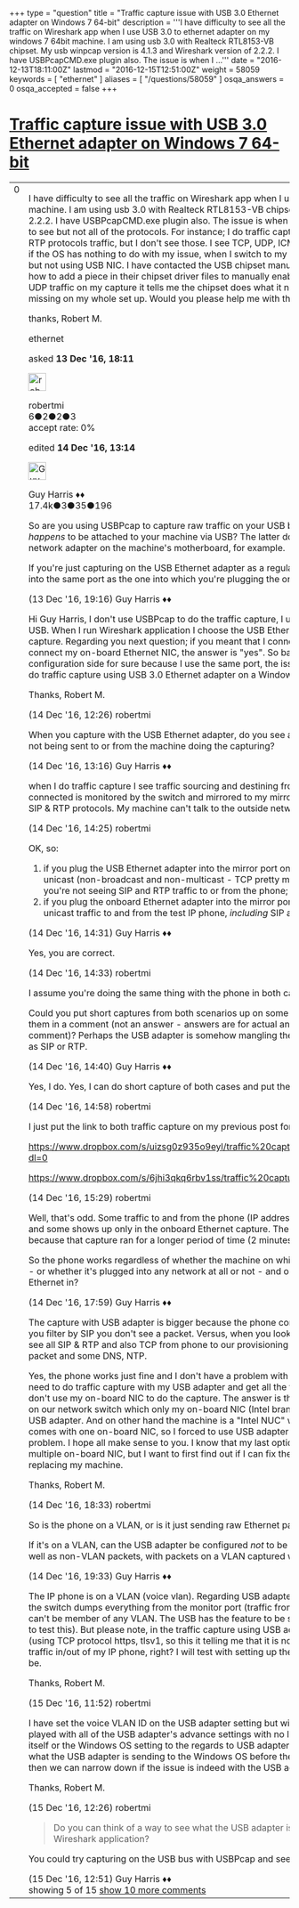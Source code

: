 +++
type = "question"
title = "Traffic capture issue with USB 3.0 Ethernet adapter on Windows 7 64-bit"
description = '''I have difficulty to see all the traffic on Wireshark app when I use USB 3.0 to ethernet adapter on my windows 7 64bit machine. I am using usb 3.0 with Realteck RTL8153-VB chipset. My usb winpcap version is 4.1.3 and Wireshark version of 2.2.2. I have USBPcapCMD.exe plugin also. The issue is when I ...'''
date = "2016-12-13T18:11:00Z"
lastmod = "2016-12-15T12:51:00Z"
weight = 58059
keywords = [ "ethernet" ]
aliases = [ "/questions/58059" ]
osqa_answers = 0
osqa_accepted = false
+++

<div class="headNormal">

# [Traffic capture issue with USB 3.0 Ethernet adapter on Windows 7 64-bit](/questions/58059/traffic-capture-issue-with-usb-30-ethernet-adapter-on-windows-7-64-bit)

</div>

<div id="main-body">

<div id="askform">

<table id="question-table" style="width:100%;"><colgroup><col style="width: 50%" /><col style="width: 50%" /></colgroup><tbody><tr class="odd"><td style="width: 30px; vertical-align: top"><div class="vote-buttons"><span id="post-58059-upvote" class="ajax-command post-vote up" rel="nofollow" title="I like this post (click again to cancel)"> </span><div id="post-58059-score" class="post-score" title="current number of votes">0</div><span id="post-58059-downvote" class="ajax-command post-vote down" rel="nofollow" title="I dont like this post (click again to cancel)"> </span> <span id="favorite-mark" class="ajax-command favorite-mark" rel="nofollow" title="mark/unmark this question as favorite (click again to cancel)"> </span><div id="favorite-count" class="favorite-count"></div></div></td><td><div id="item-right"><div class="question-body"><p>I have difficulty to see all the traffic on Wireshark app when I use USB 3.0 to ethernet adapter on my windows 7 64bit machine. I am using usb 3.0 with Realteck RTL8153-VB chipset. My usb winpcap version is 4.1.3 and Wireshark version of 2.2.2. I have USBPcapCMD.exe plugin also. The issue is when I do traffic capture I see some of the traffic that I am expected to see but not all of the protocols. For instance; I do traffic capture on a VOIP device (IP phone), I am expecting to see SIP &amp; RTP protocols traffic, but I don't see those. I see TCP, UDP, ICMP, some others but not the one I have mentioned. To rule out if the OS has nothing to do with my issue, when I switch to my on-board NIC I can see all the traffic that I am expected see but not using USB NIC. I have contacted the USB chipset manufactor (Realtek) regarding this issue and they instructed me on how to add a piece in their chipset driver files to manually enable promiscuous mode which I did. In fact, that I see some TCP, UDP traffic on my capture it tells me the chipset does what it needs to do, but it looks like there is another piece that I am missing on my whole set up. Would you please help me with this issue?</p><p>thanks, Robert M.</p></div><div id="question-tags" class="tags-container tags"><span class="post-tag tag-link-ethernet" rel="tag" title="see questions tagged &#39;ethernet&#39;">ethernet</span></div><div id="question-controls" class="post-controls"></div><div class="post-update-info-container"><div class="post-update-info post-update-info-user"><p>asked <strong>13 Dec '16, 18:11</strong></p><img src="https://secure.gravatar.com/avatar/9717c2b8c36ec52a6855f4d6addb9d9f?s=32&amp;d=identicon&amp;r=g" class="gravatar" width="32" height="32" alt="robertmi&#39;s gravatar image" /><p><span>robertmi</span><br />
<span class="score" title="6 reputation points">6</span><span title="2 badges"><span class="badge1">●</span><span class="badgecount">2</span></span><span title="2 badges"><span class="silver">●</span><span class="badgecount">2</span></span><span title="3 badges"><span class="bronze">●</span><span class="badgecount">3</span></span><br />
<span class="accept_rate" title="Rate of the user&#39;s accepted answers">accept rate:</span> <span title="robertmi has no accepted answers">0%</span></p></div><div class="post-update-info post-update-info-edited"><p><span> edited <strong>14 Dec '16, 13:14</strong> </span></p><img src="https://secure.gravatar.com/avatar/f93de7000747ab5efb5acd3034b2ebd7?s=32&amp;d=identicon&amp;r=g" class="gravatar" width="32" height="32" alt="Guy%20Harris&#39;s gravatar image" /><p><span>Guy Harris ♦♦</span><br />
<span class="score" title="17443 reputation points"><span>17.4k</span></span><span title="3 badges"><span class="badge1">●</span><span class="badgecount">3</span></span><span title="35 badges"><span class="silver">●</span><span class="badgecount">35</span></span><span title="196 badges"><span class="bronze">●</span><span class="badgecount">196</span></span></p></div></div><div id="comments-container-58059" class="comments-container"><span id="58060"></span><div id="comment-58060" class="comment"><div id="post-58060-score" class="comment-score"></div><div class="comment-text"><p>So are you using USBPcap to capture raw traffic on your USB bus, or are you just capturing on an Ethernet adapter that <em>happens</em> to be attached to your machine via USB? The latter doesn't involve USBPcap - it's no different from capturing on a network adapter on the machine's motherboard, for example.</p><p>If you're just capturing on the USB Ethernet adapter as a regular network adapter, are you plugging the USB Ethernet adapter into the same port as the one into which you're plugging the onboard Ethernet NIC?</p></div><div id="comment-58060-info" class="comment-info"><span class="comment-age">(13 Dec '16, 19:16)</span> <span class="comment-user userinfo">Guy Harris ♦♦</span></div></div><span id="58101"></span><div id="comment-58101" class="comment"><div id="post-58101-score" class="comment-score"></div><div class="comment-text"><p>Hi Guy Harris, I don't use USBPcap to do the traffic capture, I use USB Ethernet adapter that is attached to my machine via USB. When I run Wireshark application I choose the USB Ethernet adapter NIC as the source of traffic and then start the capture. Regarding you next question; if you meant that I connect the USB adapter to the same network switch port where I connect my on-board Ethernet NIC, the answer is "yes". So basically, there is no issue on the network switch port configuration side for sure because I use the same port, the issue is on my machine. I don't know if anybody has tried yet to do traffic capture using USB 3.0 Ethernet adapter on a Windows machine and what was the outcome.</p><p>Thanks, Robert M.</p></div><div id="comment-58101-info" class="comment-info"><span class="comment-age">(14 Dec '16, 12:26)</span> <span class="comment-user userinfo">robertmi</span></div></div><span id="58106"></span><div id="comment-58106" class="comment"><div id="post-58106-score" class="comment-score"></div><div class="comment-text"><p>When you capture with the USB Ethernet adapter, do you see any traffic that's not broadcast or multicast traffic and that's not being sent to or from the machine doing the capturing?</p></div><div id="comment-58106-info" class="comment-info"><span class="comment-age">(14 Dec '16, 13:16)</span> <span class="comment-user userinfo">Guy Harris ♦♦</span></div></div><span id="58109"></span><div id="comment-58109" class="comment"><div id="post-58109-score" class="comment-score"></div><div class="comment-text"><p>when I do traffic capture I see traffic sourcing and destining from my test IP phone (the switch port that my IP phone is connected is monitored by the switch and mirrored to my mirror port), but not the traffic that I am expecting to see which are SIP &amp; RTP protocols. My machine can't talk to the outside network due to switch limitation.</p></div><div id="comment-58109-info" class="comment-info"><span class="comment-age">(14 Dec '16, 14:25)</span> <span class="comment-user userinfo">robertmi</span></div></div><span id="58110"></span><div id="comment-58110" class="comment"><div id="post-58110-score" class="comment-score"></div><div class="comment-text"><p>OK, so:</p><ol><li>if you plug the USB Ethernet adapter into the mirror port on the switch, and capture in promiscuous mode, you see unicast (non-broadcast and non-multicast - TCP pretty much implies "unicast") traffic to and from the test IP phone, but you're not seeing SIP and RTP traffic to or from the phone;</li><li>if you plug the onboard Ethernet adapter into the mirror port on the switch, and capture in promiscuous mode, you see unicast traffic to and from the test IP phone, <em>including</em> SIP and RTP traffic to or from the phone?</li></ol></div><div id="comment-58110-info" class="comment-info"><span class="comment-age">(14 Dec '16, 14:31)</span> <span class="comment-user userinfo">Guy Harris ♦♦</span></div></div><span id="58112"></span><div id="comment-58112" class="comment not_top_scorer"><div id="post-58112-score" class="comment-score"></div><div class="comment-text"><p>Yes, you are correct.</p></div><div id="comment-58112-info" class="comment-info"><span class="comment-age">(14 Dec '16, 14:33)</span> <span class="comment-user userinfo">robertmi</span></div></div><span id="58114"></span><div id="comment-58114" class="comment not_top_scorer"><div id="post-58114-score" class="comment-score"></div><div class="comment-text"><p>I assume you're doing the same thing with the phone in both cases, making a call.</p><p>Could you put short captures from both scenarios up on some Web site (Cloudshark, Dropbox, etc.) and post links to both of them in a comment (not an answer - answers are for actual answers to questions, not for replies to questions asked in a comment)? Perhaps the USB adapter is somehow mangling the SIP and RTP packets in ways that make them unrecognizable as SIP or RTP.</p></div><div id="comment-58114-info" class="comment-info"><span class="comment-age">(14 Dec '16, 14:40)</span> <span class="comment-user userinfo">Guy Harris ♦♦</span></div></div><span id="58119"></span><div id="comment-58119" class="comment not_top_scorer"><div id="post-58119-score" class="comment-score"></div><div class="comment-text"><p>Yes, I do. Yes, I can do short capture of both cases and put them on Dropbox and provide you with the links.</p></div><div id="comment-58119-info" class="comment-info"><span class="comment-age">(14 Dec '16, 14:58)</span> <span class="comment-user userinfo">robertmi</span></div></div><span id="58122"></span><div id="comment-58122" class="comment not_top_scorer"><div id="post-58122-score" class="comment-score"></div><div class="comment-text"><p>I just put the link to both traffic capture on my previous post for your review.</p><p><a href="https://www.dropbox.com/s/uizsg0z935o9eyl/traffic%20capture%20using%20on%20board%20Ethernet%20NIC.pcapng?dl=0">https://www.dropbox.com/s/uizsg0z935o9eyl/traffic%20capture%20using%20on%20board%20Ethernet%20NIC.pcapng?dl=0</a></p><p><a href="https://www.dropbox.com/s/6jhi3qkq6rbv1ss/traffic%20capture%20using%20USB%20Ethernet%20adapter.pcapng?dl=0">https://www.dropbox.com/s/6jhi3qkq6rbv1ss/traffic%20capture%20using%20USB%20Ethernet%20adapter.pcapng?dl=0</a></p></div><div id="comment-58122-info" class="comment-info"><span class="comment-age">(14 Dec '16, 15:29)</span> <span class="comment-user userinfo">robertmi</span></div></div><span id="58125"></span><div id="comment-58125" class="comment not_top_scorer"><div id="post-58125-score" class="comment-score"></div><div class="comment-text"><p>Well, that's odd. Some traffic to and from the phone (IP address 172.16.200.30) shows up only in the USB Ethernet capture and some shows up only in the onboard Ethernet capture. The additional packets in the USB Ethernet capture may be there because that capture ran for a longer period of time (2 minutes 45 seconds, rather than 33 seconds).</p><p>So the phone works regardless of whether the machine on which you're capturing the traffic is plugged into the switch or not - or whether it's plugged into any network at all or not - and on whether, if it is plugged in, you plug the on-board or the USB Ethernet in?</p></div><div id="comment-58125-info" class="comment-info"><span class="comment-age">(14 Dec '16, 17:59)</span> <span class="comment-user userinfo">Guy Harris ♦♦</span></div></div><span id="58127"></span><div id="comment-58127" class="comment not_top_scorer"><div id="post-58127-score" class="comment-score"></div><div class="comment-text"><p>The capture with USB adapter is bigger because the phone contacted our provisioning servers; so has more traffic, but when you filter by SIP you don't see a packet. Versus, when you look at the other capture which is done with on-board NIC you see all SIP &amp; RTP and also TCP from phone to our provisioning servers (208.75.8.28 &amp; 64.47.12.15) and also some ICMP packet and some DNS, NTP.</p><p>Yes, the phone works just fine and I don't have a problem with the IP phone. I use my machine in our lab environment where I need to do traffic capture with my USB adapter and get all the traffic in/out of the IP phone which I can't. You might ask why I don't use my on-board NIC to do the capture. The answer is that since this is a lab environment I have multiple VLANs set up on our network switch which only my on-board NIC (Intel brand) is capable to be set up with multiple VLAN, but not with the USB adapter. And on other hand the machine is a "Intel NUC" which is one of the smallest machine on the market which comes with one on-board NIC, so I forced to use USB adapter as my second NIC to do only traffic capture which I face this problem. I hope all make sense to you. I know that my last option is to replace the Intel NUC machine with a desktop that has multiple on-board NIC, but I want to first find out if I can fix the issue with the USB adapter before I move to the option of replacing my machine.</p><p>Thanks, Robert M.</p></div><div id="comment-58127-info" class="comment-info"><span class="comment-age">(14 Dec '16, 18:33)</span> <span class="comment-user userinfo">robertmi</span></div></div><span id="58128"></span><div id="comment-58128" class="comment not_top_scorer"><div id="post-58128-score" class="comment-score"></div><div class="comment-text"><p>So is the phone on a VLAN, or is it just sending raw Ethernet packets?</p><p>If it's on a VLAN, can the USB adapter be configured <em>not</em> to be on a VLAN at all, and to capture all packets on all VLANs as well as non-VLAN packets, with packets on a VLAN captured with the VLAN headers left on rather than being stripped off?</p></div><div id="comment-58128-info" class="comment-info"><span class="comment-age">(14 Dec '16, 19:33)</span> <span class="comment-user userinfo">Guy Harris ♦♦</span></div></div><span id="58143"></span><div id="comment-58143" class="comment not_top_scorer"><div id="post-58143-score" class="comment-score"></div><div class="comment-text"><p>The IP phone is on a VLAN (voice vlan). Regarding USB adapter, when the USB is connected to the mirror port of the switch, the switch dumps everything from the monitor port (traffic from all VLANs on that port) and the mirror port on the switch can't be member of any VLAN. The USB has the feature to be set on a specific VLAN (I guess as tagged, I don't know I need to test this). But please note, in the traffic capture using USB adapter I see my IP phone talks to our provisioning servers (using TCP protocol https, tlsv1, so this it telling me that it is not a problem with the VLAN, if it was it wouldn't show any traffic in/out of my IP phone, right? I will test with setting up the USB adapter with the voice vlan to see what the outcome will be.</p><p>Thanks, Robert M.</p></div><div id="comment-58143-info" class="comment-info"><span class="comment-age">(15 Dec '16, 11:52)</span> <span class="comment-user userinfo">robertmi</span></div></div><span id="58144"></span><div id="comment-58144" class="comment not_top_scorer"><div id="post-58144-score" class="comment-score"></div><div class="comment-text"><p>I have set the voice VLAN ID on the USB adapter setting but with no luck, still I can't see SIP &amp; RTP traffic. I have actually played with all of the USB adapter's advance settings with no luck. At this point something is either with the USB adapter itself or the Windows OS setting to the regards to USB adapter settings on my machine. Do you can think of a way to see what the USB adapter is sending to the Windows OS before the OS passes it to the Wireshark application? If there is way, then we can narrow down if the issue is indeed with the USB adapter or with Windows OS.</p><p>Thanks, Robert M.</p></div><div id="comment-58144-info" class="comment-info"><span class="comment-age">(15 Dec '16, 12:26)</span> <span class="comment-user userinfo">robertmi</span></div></div><span id="58145"></span><div id="comment-58145" class="comment not_top_scorer"><div id="post-58145-score" class="comment-score"></div><div class="comment-text"><blockquote><p>Do you can think of a way to see what the USB adapter is sending to the Windows OS before the OS passes it to the Wireshark application?</p></blockquote><p>You could try capturing on the USB bus with USBPcap and see what USB traffic goes between the adapter and the host.</p></div><div id="comment-58145-info" class="comment-info"><span class="comment-age">(15 Dec '16, 12:51)</span> <span class="comment-user userinfo">Guy Harris ♦♦</span></div></div></div><div id="comment-tools-58059" class="comment-tools"><span class="comments-showing"> showing 5 of 15 </span> <a href="#" class="show-all-comments-link">show 10 more comments</a></div><div class="clear"></div><div id="comment-58059-form-container" class="comment-form-container"></div><div class="clear"></div></div></td></tr></tbody></table>

</div>

</div>

